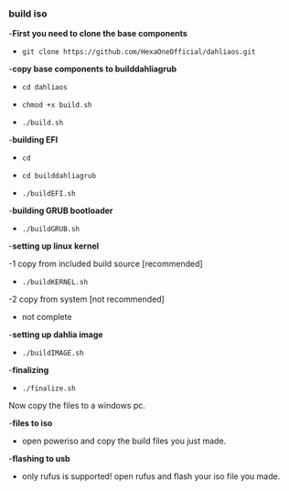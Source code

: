 ### build iso

-**First you need to clone the base components**
 
 - `git clone https://github.com/HexaOneOfficial/dahliaos.git` 

-**copy base components to builddahliagrub**

- `cd dahliaos` 

- `chmod +x build.sh` 

- `./build.sh`

-**building EFI**  

- `cd`

- `cd builddahliagrub` 

- `./buildEFI.sh`

-**building GRUB bootloader** 

- `./buildGRUB.sh`

-**setting up linux kernel** 
 
 -1 copy from included build source [recommended]     
 
 - `./buildKERNEL.sh`
 
 -2 copy from system [not recommended]    
   - not complete  

-**setting up dahlia image** 
 
 - `./buildIMAGE.sh`

-**finalizing** 
 
 - `./finalize.sh`

Now copy the files to a windows pc.

-**files to iso** 

- open poweriso and copy the build files you just made. 

-**flashing to usb** 

- only rufus is supported! open rufus and flash your iso file you made. 
